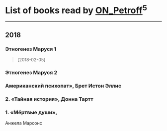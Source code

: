 # List of books read by [ON_Petroff](https://www.facebook.com/app_scoped_user_id/1079841742132777/)<sup>5</sup>
---

## 2018

### Этногенез Маруся 1
> [2018-02-05] 


### Этногенез Маруся 2


### Американский психопат», Брет Истон Эллис


### 2. «Тайная история», Донна Тартт


### 1. «Мёртвые души»,
Анжела Марсонс



